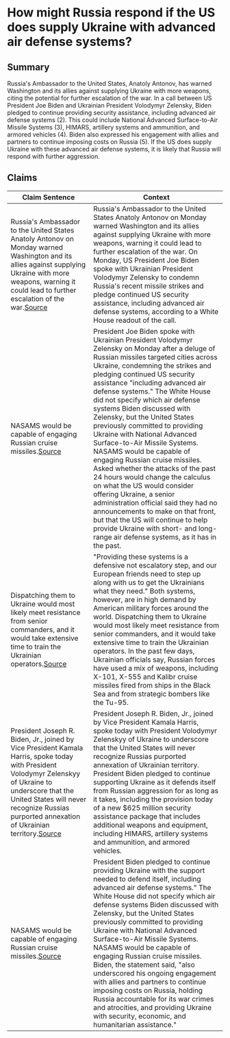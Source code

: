 # How might Russia respond if the US does supply Ukraine with advanced air defense systems?

## Summary
Russia's Ambassador to the United States, Anatoly Antonov, has warned Washington and its allies against supplying Ukraine with more weapons, citing the potential for further escalation of the war. In a call between US President Joe Biden and Ukrainian President Volodymyr Zelensky, Biden pledged to continue providing security assistance, including advanced air defense systems (2). This could include National Advanced Surface-to-Air Missile Systems (3), HIMARS, artillery systems and ammunition, and armored vehicles (4). Biden also expressed his engagement with allies and partners to continue imposing costs on Russia (5). If the US does supply Ukraine with these advanced air defense systems, it is likely that Russia will respond with further aggression.

## Claims
| Claim Sentence | Context |
|---|---|
|Russia's Ambassador to the United States Anatoly Antonov on Monday warned Washington and its allies against supplying Ukraine with more weapons, warning it could lead to further escalation of the war.<a href="https://www.cnn.com/europe/live-news/russia-ukraine-war-news-10-11-22/h_722c4dbb79752893211cc5f694d6fe9d" target="_blank">Source</a>| Russia's Ambassador to the United States Anatoly Antonov on Monday warned Washington and its allies against supplying Ukraine with more weapons, warning it could lead to further escalation of the war. On Monday, US President Joe Biden spoke with Ukrainian President Volodymyr Zelensky to condemn Russia's recent missile strikes and pledge continued US security assistance, including advanced air defense systems, according to a White House readout of the call.|
|NASAMS would be capable of engaging Russian cruise missiles.<a href="https://www.cnn.com/europe/live-news/russia-ukraine-war-news-10-11-22/h_f64f96935837ce13140eb281653c2468" target="_blank">Source</a>| President Joe Biden spoke with Ukrainian President Volodymyr Zelensky on Monday after a deluge of Russian missiles targeted cities across Ukraine, condemning the strikes and pledging continued US security assistance "including advanced air defense systems." The White House did not specify which air defense systems Biden discussed with Zelensky, but the United States previously committed to providing Ukraine with National Advanced Surface-to-Air Missile Systems. NASAMS would be capable of engaging Russian cruise missiles. Asked whether the attacks of the past 24 hours would change the calculus on what the US would consider offering Ukraine, a senior administration official said they had no announcements to make on that front, but that the US will continue to help provide Ukraine with short- and long-range air defense systems, as it has in the past.|
|Dispatching them to Ukraine would most likely meet resistance from senior commanders, and it would take extensive time to train the Ukrainian operators.<a href="https://www.nytimes.com/live/2022/10/11/world/russia-ukraine-war-news" target="_blank">Source</a>| "Providing these systems is a defensive not escalatory step, and our European friends need to step up along with us to get the Ukrainians what they need." Both systems, however, are in high demand by American military forces around the world. Dispatching them to Ukraine would most likely meet resistance from senior commanders, and it would take extensive time to train the Ukrainian operators. In the past few days, Ukrainian officials say, Russian forces have used a mix of weapons, including X-101, X-555 and Kalibr cruise missiles fired from ships in the Black Sea and from strategic bombers like the Tu-95.|
|President Joseph R. Biden, Jr., joined by Vice President Kamala Harris, spoke today with President Volodymyr Zelenskyy of Ukraine to underscore that the United States will never recognize Russias purported annexation of Ukrainian territory.<a href="https://www.whitehouse.gov/briefing-room/statements-releases/2022/10/04/readout-of-president-bidens-call-with-president-zelenskyy-of-ukraine-10/" target="_blank">Source</a>| President Joseph R. Biden, Jr., joined by Vice President Kamala Harris, spoke today with President Volodymyr Zelenskyy of Ukraine to underscore that the United States will never recognize Russias purported annexation of Ukrainian territory. President Biden pledged to continue supporting Ukraine as it defends itself from Russian aggression for as long as it takes, including the provision today of a new $625 million security assistance package that includes additional weapons and equipment, including HIMARS, artillery systems and ammunition, and armored vehicles.|
|NASAMS would be capable of engaging Russian cruise missiles.<a href="https://www.cnn.com/2022/10/10/politics/biden-zelensky-advanced-air-defense-systems/index.html" target="_blank">Source</a>| President Biden pledged to continue providing Ukraine with the support needed to defend itself, including advanced air defense systems." The White House did not specify which air defense systems Biden discussed with Zelensky, but the United States previously committed to providing Ukraine with National Advanced Surface-to-Air Missile Systems. NASAMS would be capable of engaging Russian cruise missiles. Biden, the statement said, "also underscored his ongoing engagement with allies and partners to continue imposing costs on Russia, holding Russia accountable for its war crimes and atrocities, and providing Ukraine with security, economic, and humanitarian assistance."|
